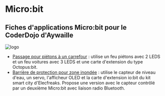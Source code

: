 # Micro:bit
## Fiches d'applications Micro:bit pour le CoderDojo d'Aywaille

![logo](https://github.com/user-attachments/assets/464e3e83-34bb-4e73-9169-e8c662cdf79d)

- [Passage pour piétons à un carrefour](/carrefour) : utilise un feu piétons avec 2 LEDS et un feu voitures avec 3 LEDS et une carte d'extension du type Octopus:bit.
- [Barrière de protection pour zone inondée](/inondations) : utilise le capteur de niveau d'eau, un servo, l'afficheur OLED et la carte d'extension io:bit du kit smart city d'Elecfreaks. Propose une version avec le capteur contrôlé par un deuxième Micro:bit avec liaison radio Bluetooth.
